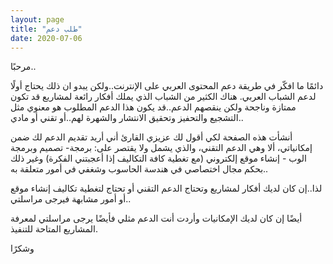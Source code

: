 ```yaml
---
layout: page
title: "طلب دعم"
date: 2020-07-06
---
```


مرحبًا..

دائمًا ما افكّر في طريقة دعم المحتوى العربي على الإنترنت..ولكن يبدو ان ذلك يحتاج أولًا لدعم الشباب العربي. هناك الكثير من الشباب الذي يملك أفكار رائعة لمشاريع قد تكون ممتازة وناجحة ولكن ينقصهم الدعم..قد يكون هذا الدعم المطلوب هو معنوي مثل التشجيع والتحفيز وتحقيق الانتشار والشهرة لهم..أو تقني أو مادي..

أنشأت هذه الصفحة لكي أقول لك عزيزي القارئ أني أريد تقديم الدعم لك ضمن إمكانياتي، ألا وهي الدعم التقني، والذي يشمل ولا يقتصر على:
برمجة- تصميم وبرمجة الوب - إنشاء موقع إلكتروني (مع تغطية كافة التكاليف إذا أعجبتني الفكرة) وغير ذلك بحكم مجال اختصاصي في هندسة الحاسوب وشغفي في أمور متعلقة به..

لذا..إن كان لديك أفكار لمشاريع وتحتاج الدعم التقني أو تحتاج لتغطية تكاليف إنشاء موقع أو أمور مشابهة فيرجى مراسلتي..

أيضًا إن كان لديك الإمكانيات وأردت أنت الدعم مثلي فأيضًا يرجى مراسلتي لمعرفة المشاريع المتاحة للتنفيذ.

وشكرًا
